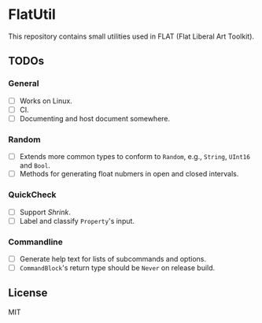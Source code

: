 # FlatUtil

This repository contains small utilities used in FLAT (Flat Liberal Art Toolkit).

## TODOs

### General

- [ ] Works on Linux.
- [ ] CI.
- [ ] Documenting and host document somewhere.

### Random

- [ ] Extends more common types to conform to `Random`, e.g., `String`, `UInt16` and `Bool`.
- [ ] Methods for generating float nubmers in open and closed intervals.

### QuickCheck

- [ ] Support _Shrink_.
- [ ] Label and classify `Property`'s input.

### Commandline

- [ ] Generate help text for lists of subcommands and options.
- [ ] `CommandBlock`'s return type should be `Never` on release build.

## License

MIT
